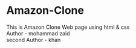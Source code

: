 # Amazon-Clone
This is Amazon Clone Web page using html &amp; css
<br>
Author - mohammad zaid
<br>
second Author - khan
